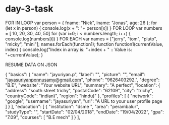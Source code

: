 # day-3-task
FOR IN LOOP 
var person = {
   fname: "Nick",
   lname: "Jonas",
   age: 26
}; 
for (let x in person) {
   console.log(x + ": "+ person[x])
}
‍FOR LOOP
var numbers = [ 10, 20, 30, 40, 50] 
for (var i=0; i < numbers.length; i++) {
   console.log(numbers[i])
}
FOR EACH 
var names = ["jerry", "tom", "pluto", "micky", "mini"];
names.forEach(function1);
function function1(currentValue, index) {
   console.log("Index in array is: "+index + " ::  Value is: "+currentValue);
}



RESUME DATA ON JSON

{
  "basics": {
    "name": "jayuriyan.p",
    "label": "",
    "picture": "",
    "email": "jayasuriyanponnusamy@gmail.com",
    "phone": "9626403292.",
    "degree": "B.E",
    "website": "Your website URL",
    "summary": "A perfect",
    "location": {
      "address": "south street trichy",
      "postalCode": "62109",
      "city": "trichy",
      "countryCode": "indian)",
      "region": "hindu)"
    },
    "profiles": [
      {
        "network": "google",
        "username": "jayasuriyan",
        "url": "A URL to your user profile page
      ]
    }
  ],
  "education": [
    {
      "institution": "dsme ",
      "area": "perambalur",
      "studyType": "",
      "startDate": "02/04/2018",
      "endDate": "19/04/2022",
      "gpa": "7.09",
      "courses": [
        "B.E mech"
      ]
    }
  ],
